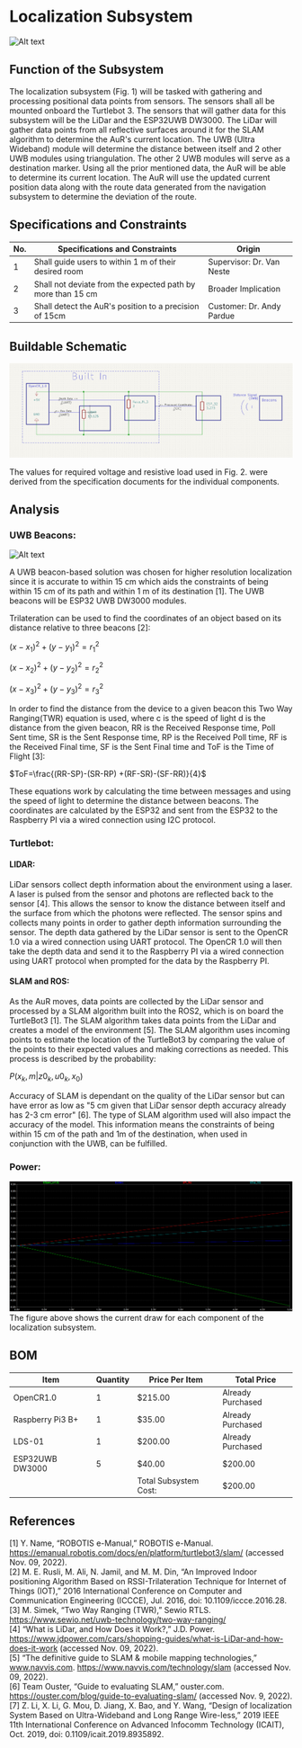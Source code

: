 # Localization Subsystem
![Alt text](https://cdn.discordapp.com/attachments/385728957950984195/1042640894735695952/unnamed_1.png)
## Function of the Subsystem
The localization subsystem (Fig. 1) will be tasked with gathering and processing positional data points from sensors. The sensors shall all be mounted onboard the Turtlebot 3. The sensors that will gather data for this subsystem will be the LiDar and the ESP32UWB DW3000. The LiDar will gather data points from all reflective surfaces around it for the SLAM algorithm to determine the AuR's current location. The UWB (Ultra Wideband) module will determine the distance between itself and 2 other UWB modules using triangulation. The other 2 UWB modules will serve as a destination marker. Using all the prior mentioned data, the AuR will be able to determine its current location. The AuR will use the updated current position data along with the route data generated from the navigation subsystem to determine the deviation of the route. 

## Specifications and Constraints

| No. | Specifications and Constraints | Origin | 
|-|-|-| 
| 1 | Shall guide users to within 1 m of their desired room | Supervisor: Dr. Van Neste 
| 2 | Shall not deviate from the expected path by more than 15 cm | Broader Implication
| 3 | Shall detect the AuR's position to a precision of 15cm | Customer: Dr. Andy Pardue

## Buildable Schematic
![Alt text](https://github.com/Hawk652/Capstone-Guidance-Robot/blob/main/Documentation/Images/localization%20circuit%20schematic.png)

The values for required voltage and resistive load used in Fig. 2. were derived from the specification documents for the individual components.

## Analysis

### UWB  Beacons:
![Alt text](https://cdn.discordapp.com/attachments/385728957950984195/1042643351914164255/Trilateration.png)

A UWB beacon-based solution was chosen for higher resolution localization since it is accurate to within 15 cm which aids the constraints of being within 15 cm of its path and within 1 m of its destination [1]. The UWB beacons will be ESP32 UWB DW3000 modules.

Trilateration can be used to find the coordinates of an object based on its distance relative to three beacons [2]:

$(x- x_{1})^{2}+(y- y_{1})^{2} = r_{1}{}^{2}$

$(x- x_{2})^{2}+(y- y_{2})^{2} = r_{2}{}^{2}$

$(x- x_{3})^{2}+(y- y_{3})^{2} = r_{3}{}^{2}$

In order to find the distance from the device to a given beacon this Two Way Ranging(TWR) equation is used, where c is the speed of light d is the distance from the given beacon, RR is the Received Response time, Poll Sent time, SR is the Sent Response time, RP is the Received Poll time, RF is the Received Final time, SF is the Sent Final time and ToF is the Time of Flight [3]:

$ToF=\frac{(RR-SP)-(SR-RP) +(RF-SR)-(SF-RR)}{4}$

These equations work by calculating the time between messages and using the speed of light to determine the distance between beacons. The coordinates are calculated by the ESP32 and sent from the ESP32 to the Raspberry PI via a wired connection using I2C protocol.

### Turtlebot:

#### LIDAR:
LiDar sensors collect depth information about the environment using a laser. A laser is pulsed from the sensor and photons are reflected back to the sensor [4]. This allows the sensor to know the distance between itself and the surface from which the photons were reflected. The sensor spins and collects many points in order to gather depth information surrounding the sensor. The depth data gathered by the LiDar sensor is sent to the OpenCR 1.0 via a wired connection using UART protocol. The OpenCR 1.0 will then take the depth data and send it to the Raspberry PI via a wired connection using UART protocol when prompted for the data by the Raspberry PI.

#### SLAM and ROS:
As the AuR moves, data points are collected by the LiDar sensor and processed by a SLAM algorithm built into the ROS2, which is on board the TurtleBot3 [1]. The SLAM algorithm takes data points from the LiDar and creates a model of the environment [5]. The SLAM algorithm uses incoming points to estimate the location of the TurtleBot3 by comparing the value of the points to their expected values and making corrections as needed. This process is described by the probability:

$P(x_k, m|z0_k, u0_k, x_0)$

Accuracy of SLAM is dependant on the quality of the LiDar sensor but can have error as low as "5 cm given that LiDar sensor depth accuracy already has 2-3 cm error" [6]. The type of SLAM algorithm used will also impact the accuracy of the model. This information means the constraints of being within 15 cm of the path and 1m of the destination, when used in conjunction with the UWB, can be fulfilled.

### Power:
![Alt text](https://github.com/Hawk652/Capstone-Guidance-Robot/blob/main/Documentation/Images/localization%20current%20graph.png)
The figure above shows the current draw for each component of the localization subsystem.

## BOM
| Item | Quantity | Price Per Item | Total Price | 
|-|-|-|-| 
| OpenCR1.0 | 1 | $215.00 | Already Purchased | 
| Raspberry Pi3 B+ | 1 | $35.00 | Already Purchased |
| LDS-01 | 1 | $200.00 | Already Purchased |
| ESP32UWB DW3000 | 5 | $40.00 | $200.00 | 
| | | Total Subsystem Cost: | $200.00|

## References
[1] Y.  Name,  “ROBOTIS  e-Manual,”  ROBOTIS  e-Manual.  https://emanual.robotis.com/docs/en/platform/turtlebot3/slam/  (accessed  Nov. 09, 2022).  
[2] M. E. Rusli, M. Ali, N. Jamil, and M. M. Din, “An Improved Indoor  positioning Algorithm Based on RSSI-Trilateration Technique for Internet of Things (IOT),” 2016 International Conference on Computer and Communication Engineering (ICCCE), Jul. 2016, doi: 10.1109/iccce.2016.28.  
[3] M.  Simek,  “Two  Way  Ranging  (TWR),”  Sewio  RTLS.  https://www.sewio.net/uwb-technology/two-way-ranging/  
[4] “What  is  LiDar,  and  How  Does  it  Work?,”  J.D.  Power.  https://www.jdpower.com/cars/shopping-guides/what-is-LiDar-and-how-does-it-work (accessed Nov. 09, 2022).  
[5] “The  definitive  guide  to  SLAM  &  mobile  mapping  technologies,” www.navvis.com.  https://www.navvis.com/technology/slam  (accessed Nov. 09, 2022).  
[6] Team  Ouster,  “Guide  to  evaluating  SLAM,”  ouster.com.  https://ouster.com/blog/guide-to-evaluating-slam/  (accessed  Nov.  9,  2022).  
[7] Z. Li, X. Li, G. Mou, D. Jiang, X. Bao, and Y. Wang, “Design of  localization System Based on Ultra-Wideband and Long Range Wire-less,” 2019 IEEE 11th International Conference on Advanced Infocomm Technology (ICAIT), Oct. 2019, doi: 0.1109/icait.2019.8935892.

